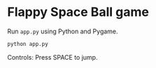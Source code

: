 # Flappy Space Ball game

Run `app.py` using Python and Pygame.

```bash
python app.py
```

Controls: Press SPACE to jump.
